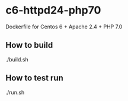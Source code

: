 # c6-httpd24-php70
Dockerfile for Centos 6 + Apache 2.4 + PHP 7.0

## How to build
./build.sh

## How to test run
./run.sh
